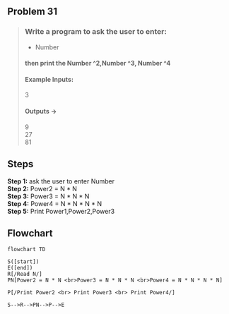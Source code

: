 ## Problem 31

>### Write a program to ask the user to enter:
> - Number
>#### then print the Number ^2,Number ^3, Number ^4
>#### Example Inputs:
>3
>#### Outputs ->
>9 <br>
>27 <br>
>81 <br>

## Steps

**Step 1:**  ask the user to enter Number<br>
**Step 2:** Power2 = N * N 	 <br>
**Step 3:**	Power3 = N * N * N <br>
**Step 4:**	Power4 = N * N * N * N <br>
**Step 5:**	Print Power1,Power2,Power3 <br>

## Flowchart 

```mermaid
flowchart TD

S([start])
E([end])
R[/Read N/]
PN[Power2 = N * N <br>Power3 = N * N * N <br>Power4 = N * N * N * N]

P[/Print Power2 <br> Print Power3 <br> Print Power4/]

S-->R-->PN-->P-->E



```